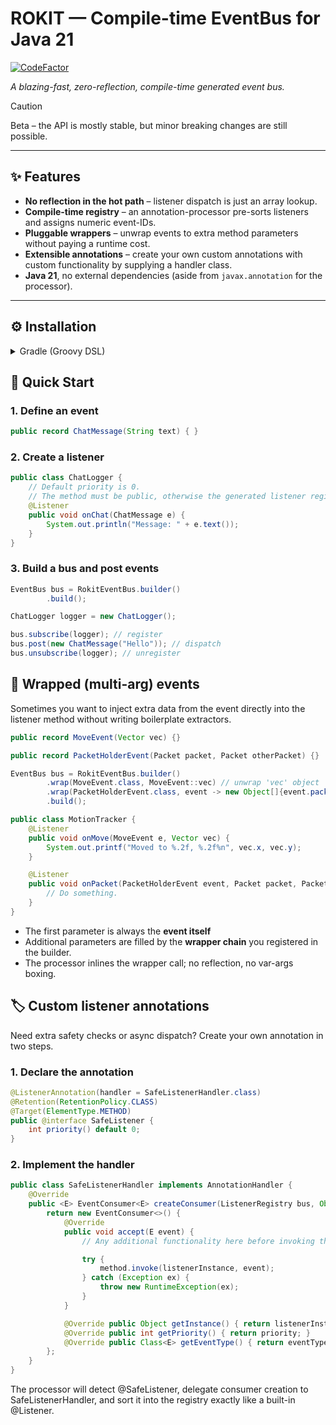 # ROKIT — Compile-time EventBus for Java 21

[![CodeFactor](https://www.codefactor.io/repository/github/starobot/rokit/badge)](https://www.codefactor.io/repository/github/starobot/rokit)

*A blazing-fast, zero-reflection, compile-time generated event bus.*

> [!CAUTION]
> Beta – the API is mostly stable, but minor breaking changes are still possible.

---

## ✨ Features
* **No reflection in the hot path** – listener dispatch is just an array lookup.
* **Compile-time registry** – an annotation-processor pre-sorts listeners and assigns numeric event-IDs.
* **Pluggable wrappers** – unwrap events to extra method parameters without paying a runtime cost.
* **Extensible annotations** – create your own custom annotations with custom functionality by supplying a handler class.
* **Java 21**, no external dependencies (aside from `javax.annotation` for the processor).

---

## ⚙️ Installation

<details>
<summary>Gradle (Groovy DSL)</summary>

```groovy
repositories {
    mavenCentral()
    maven { url "https://jitpack.io" }
}

dependencies {
    // for the newest version - check releases.
    implementation "com.github.starobot.Rokit:rokit-api:version"
    implementation "com.github.starobot.Rokit:rokit-core:version"

    // If you use loom or specifically if you make a fabric minecraft mod - use "clientAnnotationProcessor" instead of regular "annotationProcessor"
    annotationProcessor "com.github.starobot.Rokit:rokit-processor:version"
}
```
</details>

## 🚀 Quick Start

### 1. Define an event
```java
public record ChatMessage(String text) { }
```

### 2. Create a listener
```java
public class ChatLogger {
    // Default priority is 0.
    // The method must be public, otherwise the generated listener registry, won't be able to access it.
    @Listener
    public void onChat(ChatMessage e) {
        System.out.println("Message: " + e.text());
    }
}
```

### 3. Build a bus and post events
```java
EventBus bus = RokitEventBus.builder()
        .build();

ChatLogger logger = new ChatLogger();

bus.subscribe(logger); // register
bus.post(new ChatMessage("Hello")); // dispatch
bus.unsubscribe(logger); // unregister
```

## 🎁 Wrapped (multi-arg) events
Sometimes you want to inject extra data from the event directly into the
listener method without writing boilerplate extractors.

```java
public record MoveEvent(Vector vec) {}

public record PacketHolderEvent(Packet packet, Packet otherPacket) {}

EventBus bus = RokitEventBus.builder()
        .wrap(MoveEvent.class, MoveEvent::vec) // unwrap 'vec' object
        .wrap(PacketHolderEvent.class, event -> new Object[]{event.packet(), event.otherPacket()}) // unwrap multiple objects from the same event
        .build();

public class MotionTracker {
    @Listener
    public void onMove(MoveEvent e, Vector vec) {
        System.out.printf("Moved to %.2f, %.2f%n", vec.x, vec.y);
    }

    @Listener
    public void onPacket(PacketHolderEvent event, Packet packet, Packet otherPacket) {
        // Do something.
    }
}
```

- The first parameter is always the **event itself**
- Additional parameters are filled by the **wrapper chain** you registered
in the builder.
- The processor inlines the wrapper call; no reflection, no var-args boxing.

## 🏷️ Custom listener annotations
Need extra safety checks or async dispatch? Create your own annotation in
two steps.

### 1. Declare the annotation
```java
@ListenerAnnotation(handler = SafeListenerHandler.class)
@Retention(RetentionPolicy.CLASS)
@Target(ElementType.METHOD)
public @interface SafeListener {
    int priority() default 0;
}
```

### 2. Implement the handler
```java
public class SafeListenerHandler implements AnnotationHandler {
    @Override
    public <E> EventConsumer<E> createConsumer(ListenerRegistry bus, Object listenerInstance, Method method, int priority, Class<E> eventType) {
        return new EventConsumer<>() {
            @Override
            public void accept(E event) {
                // Any additional functionality here before invoking the the method.

                try {
                    method.invoke(listenerInstance, event);
                } catch (Exception ex) {
                    throw new RuntimeException(ex);
                }
            }

            @Override public Object getInstance() { return listenerInstance; }
            @Override public int getPriority() { return priority; }
            @Override public Class<E> getEventType() { return eventType; }
        };
    }
}
```

The processor will detect @SafeListener, delegate consumer creation to
SafeListenerHandler, and sort it into the registry exactly like a
built-in @Listener.
